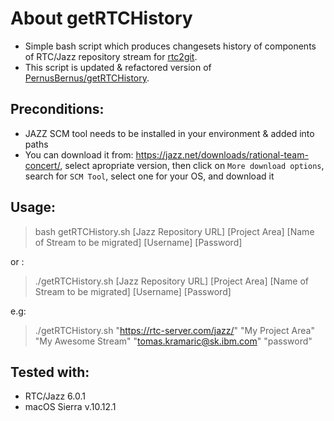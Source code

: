 # About getRTCHistory
* Simple bash script which produces changesets history of components of RTC/Jazz repository stream for [rtc2git](https://github.com/rtcTo/rtc2git).
* This script is updated & refactored version of [PernusBernus/getRTCHistory](https://github.com/PernusBernus/getRTCHistory).

## Preconditions:
* JAZZ SCM tool needs to be installed in your environment & added into paths
* You can download it from: https://jazz.net/downloads/rational-team-concert/, select apropriate version, then click on `More download options`, search for `SCM Tool`, select one for your OS, and download it

## Usage:

> bash getRTCHistory.sh [Jazz Repository URL] [Project Area] [Name of Stream to be migrated] [Username] [Password]

or :

> ./getRTCHistory.sh [Jazz Repository URL] [Project Area] [Name of Stream to be migrated] [Username] [Password]

e.g: 

> ./getRTCHistory.sh "https://rtc-server.com/jazz/" "My Project Area" "My Awesome Stream" "tomas.kramaric@sk.ibm.com" "password"

## Tested with:
* RTC/Jazz 6.0.1
* macOS Sierra v.10.12.1 
